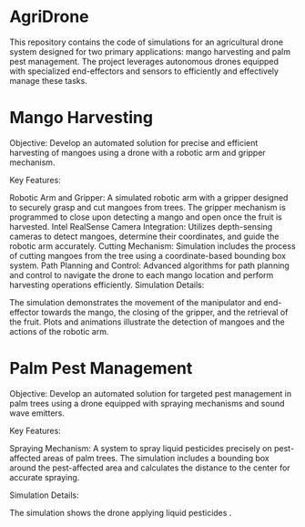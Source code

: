 # AgriDrone

This repository contains the code of simulations for an agricultural drone system designed for two primary applications: mango harvesting and palm pest management. The project leverages autonomous drones equipped with specialized end-effectors and sensors to efficiently and effectively manage these tasks.
# Mango Harvesting
Objective: Develop an automated solution for precise and efficient harvesting of mangoes using a drone with a robotic arm and gripper mechanism.


Key Features:

Robotic Arm and Gripper: A simulated robotic arm with a gripper designed to securely grasp and cut mangoes from trees. The gripper mechanism is programmed to close upon detecting a mango and open once the fruit is harvested.
Intel RealSense Camera Integration: Utilizes depth-sensing cameras to detect mangoes, determine their coordinates, and guide the robotic arm accurately.
Cutting Mechanism: Simulation includes the process of cutting mangoes from the tree using a coordinate-based bounding box system.
Path Planning and Control: Advanced algorithms for path planning and control to navigate the drone to each mango location and perform harvesting operations efficiently.
Simulation Details:

The simulation demonstrates the movement of the manipulator and end-effector towards the mango, the closing of the gripper, and the retrieval of the fruit.
Plots and animations illustrate the detection of mangoes and the actions of the robotic arm.
# Palm Pest Management
Objective: Develop an automated solution for targeted pest management in palm trees using a drone equipped with spraying mechanisms and sound wave emitters.

Key Features:

Spraying Mechanism: A system to spray liquid pesticides precisely on pest-affected areas of palm trees. The simulation includes a bounding box around the pest-affected area and calculates the distance to the center for accurate spraying.

Simulation Details:

The simulation shows the drone applying liquid pesticides .
